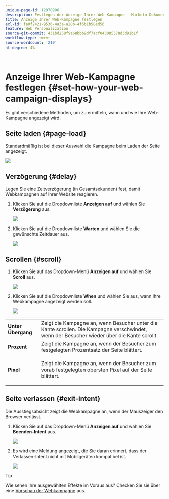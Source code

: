 ```yaml
---
unique-page-id: 12978906
description: Festlegen der Anzeige Ihrer Web-Kampagne - Marketo-Dokumente - Produktdokumentation
title: Anzeige Ihrer Web-Kampagne festlegen
exl-id: fa0f2421-9536-4a3a-a28b-4f5b1b58ed56
feature: Web Personalization
source-git-commit: 431bd258f9a68bbb9df7acf043085578d3d91b1f
workflow-type: tm+mt
source-wordcount: '210'
ht-degree: 4%

---
```


# Anzeige Ihrer Web-Kampagne festlegen {#set-how-your-web-campaign-displays}

Es gibt verschiedene Methoden, um zu ermitteln, wann und wie Ihre Web-Kampagne angezeigt wird.

## Seite laden {#page-load}

Standardmäßig ist bei dieser Auswahl die Kampagne beim Laden der Seite angezeigt.

![](assets/pl1.png)

## Verzögerung {#delay}

Legen Sie eine Zeitverzögerung (in Gesamtsekunden) fest, damit Webkampagnen auf Ihrer Website reagieren.

1. Klicken Sie auf die Dropdownliste **Anzeigen auf** und wählen Sie **Verzögerung** aus.

   ![](assets/d1.png)

1. Klicken Sie auf die Dropdownliste **Warten** und wählen Sie die gewünschte Zeitdauer aus.

   ![](assets/d2.png)

## Scrollen {#scroll}

1. Klicken Sie auf das Dropdown-Menü **Anzeigen auf** und wählen Sie **Scroll** aus.

   ![](assets/s1.png)

1. Klicken Sie auf die Dropdownliste **When** und wählen Sie aus, wann Ihre Webkampagne angezeigt werden soll.

   ![](assets/s2.png)

<table> 
 <tbody> 
  <tr> 
   <td><strong>Unter Übergang</strong></td> 
   <td>Zeigt die Kampagne an, wenn Besucher unter die Kante scrollen. Die Kampagne verschwindet, wenn der Besucher wieder über die Kante scrollt.</td> 
  </tr> 
  <tr> 
   <td><strong>Prozent</strong></td> 
   <td>Zeigt die Kampagne an, wenn der Besucher zum festgelegten Prozentsatz der Seite blättert.</td> 
  </tr> 
  <tr> 
   <td><strong>Pixel</strong></td> 
   <td><p>Zeigt die Kampagne an, wenn der Besucher zum vorab festgelegten obersten Pixel auf der Seite blättert.</p></td> 
  </tr> 
 </tbody> 
</table>

## Seite verlassen {#exit-intent}

Die Ausstiegsabsicht zeigt die Webkampagne an, wenn der Mauszeiger den Browser verlässt.

1. Klicken Sie auf das Dropdown-Menü **Anzeigen auf** und wählen Sie **Beenden-Intent** aus.

   ![](assets/ei1.png)

1. Es wird eine Meldung angezeigt, die Sie daran erinnert, dass der Verlassen-Intent nicht mit Mobilgeräten kompatibel ist.

   ![](assets/ei2.png)

>[!TIP]
>
>Wie sehen Ihre ausgewählten Effekte im Voraus aus? Checken Sie sie über eine [Vorschau der Webkampagne](/help/marketo/product-docs/web-personalization/working-with-web-campaigns/preview-and-test-a-web-campaign.md) aus.
